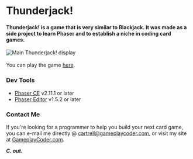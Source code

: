 ﻿# Thunderjack!
#### Thunderjack! is a game that is very similar to Blackjack. It was made as a side project to learn Phaser and to establish a niche in coding card games.

![Main Thunderjack! display](https://www.drivehq.com/file/df.aspx/publish/Ziro/PublicFolder/images/thunderjack-git-readme.png)<br/>
<br/>
You can play the game [here](https://gameplaycoder.com/games/thunderjack/).

### Dev Tools
* [Phaser CE](https://github.com/photonstorm/phaser-ce) v2.11.1 or later
* [Phaser Editor](http://phasereditor.boniatillo.com/) v1.5.2 or later

### Contact Me
If you're looking for a programmer to help you build your next card game, you can e-mail me directly @ [cartrell@gameplaycoder.com](mailto:cartrell@gameplaycoder.com), or visit my site at [GameplayCoder.com](https://gameplaycoder.com).

***C. out.***
